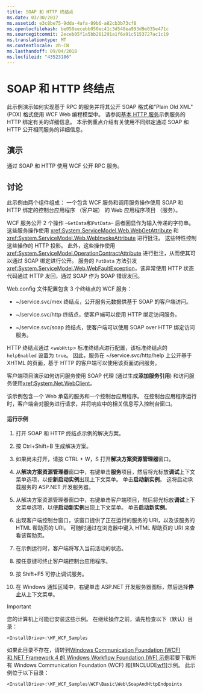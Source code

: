 ```yaml
---
title: SOAP 和 HTTP 终结点
ms.date: 03/30/2017
ms.assetid: e3c8be75-9dda-4afa-89b6-a82cb3b73cf8
ms.openlocfilehash: be050eecebb050ec41c3d548ea993d9e035e471c
ms.sourcegitcommit: 2eceb05f1a5bb261291a1f6a91c5153727ac1c19
ms.translationtype: MT
ms.contentlocale: zh-CN
ms.lasthandoff: 09/04/2018
ms.locfileid: "43523186"
---
```

# <a name="soap-and-http-endpoints"></a>SOAP 和 HTTP 终结点
此示例演示如何实现基于 RPC 的服务并将其公开 SOAP 格式和"Plain Old XML"(POX) 格式使用 WCF Web 编程模型中。 请参阅[基本 HTTP 服务](../../../../docs/framework/wcf/samples/basic-http-service.md)示例服务的 HTTP 绑定有关的详细信息。 本示例重点介绍有关使用不同绑定通过 SOAP 和 HTTP 公开相同服务的详细信息。  
  
## <a name="demonstrates"></a>演示  
 通过 SOAP 和 HTTP 使用 WCF 公开 RPC 服务。  
  
## <a name="discussion"></a>讨论  
 此示例由两个组件组成： 一个包含 WCF 服务和调用服务操作使用 SOAP 和 HTTP 绑定的控制台应用程序 （客户端） 的 Web 应用程序项目 （服务）。  
  
 WCF 服务公开 2 个操作 –`GetData`和`PutData`– 后者回显作为输入传递的字符串。 这些服务操作使用 <xref:System.ServiceModel.Web.WebGetAttribute> 和 <xref:System.ServiceModel.Web.WebInvokeAttribute> 进行批注。 这些特性控制这些操作的 HTTP 投影。 此外，这些操作使用 <xref:System.ServiceModel.OperationContractAttribute> 进行批注，从而使其可以通过 SOAP 绑定进行公开。 服务的 `PutData` 方法引发 <xref:System.ServiceModel.Web.WebFaultException>，该异常使用 HTTP 状态代码通过 HTTP 发回，通过 SOAP 作为 SOAP 错误发回。  
  
 Web.config 文件配置包含 3 个终结点的 WCF 服务：  
  
-   ~/service.svc/mex 终结点，公开服务元数据供基于 SOAP 的客户端访问。  
  
-   ~/service.svc/http 终结点，使客户端可以使用 HTTP 绑定访问服务。  
  
-   ~/service.svc/soap 终结点，使客户端可以使用 SOAP over HTTP 绑定访问服务。  
  
 HTTP 终结点通过 <`webHttp`> 标准终结点进行配置，该标准终结点的 `helpEnabled` 设置为 `true`。 因此，服务在 ~/service.svc/http/help 上公开基于 XHTML 的页面，基于 HTTP 的客户端可以使用该页面访问服务。  
  
 客户端项目演示如何访问服务使用 SOAP 代理 (通过生成**添加服务引用**) 和访问服务使用<xref:System.Net.WebClient>。  
  
 该示例包含一个 Web 承载的服务和一个控制台应用程序。 在控制台应用程序运行时，客户端会对服务进行请求，并将响应中的相关信息写入控制台窗口。  
  
#### <a name="to-run-the-sample"></a>运行示例  
  
1.  打开 SOAP 和 HTTP 终结点示例的解决方案。  
  
2.  按 Ctrl+Shift+B 生成解决方案。  
  
3.  如果尚未打开，请按 CTRL + W，S 打开**解决方案资源管理器**窗口。  
  
4.  从**解决方案资源管理器**窗口中，右键单击**服务**项目，然后将光标放**调试**上下文菜单选项，以便**新启动实例**出现上下文菜单。 单击**启动新实例**。 这将启动承载服务的 ASP.NET 开发服务器。  
  
5.  从解决方案资源管理器窗口中，右键单击客户端项目，然后将光标放**调试**上下文菜单选项，以便**启动新实例**出现上下文菜单。 单击**启动新实例**。  
  
6.  出现客户端控制台窗口，该窗口提供了正在运行的服务的 URI，以及该服务的 HTML 帮助页的 URI。 可随时通过在浏览器中键入 HTML 帮助页的 URI 来查看该帮助页。  
  
7.  在示例运行时，客户端将写入当前活动的状态。  
  
8.  按任意键可终止客户端控制台应用程序。  
  
9. 按 Shift+F5 可停止调试服务。  
  
10. 在 Windows 通知区域中，右键单击 ASP.NET 开发服务器图标，然后选择**停止**从上下文菜单。  
  
> [!IMPORTANT]
>  您的计算机上可能已安装这些示例。 在继续操作之前，请先检查以下（默认）目录：  
>   
>  `<InstallDrive>:\WF_WCF_Samples`  
>   
>  如果此目录不存在，请转到[Windows Communication Foundation (WCF) 和.NET Framework 4 的 Windows Workflow Foundation (WF) 示例](https://go.microsoft.com/fwlink/?LinkId=150780)若要下载所有 Windows Communication Foundation (WCF) 和[!INCLUDE[wf1](../../../../includes/wf1-md.md)]示例。 此示例位于以下目录：  
>   
>  `<InstallDrive>:\WF_WCF_Samples\WCF\Basic\Web\SoapAndHttpEndpoints`

